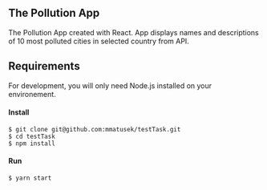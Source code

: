 ## The Pollution App

The Pollution App created with React. App displays names and descriptions of 10 most polluted cities in selected country from API.

## Requirements

For development, you will only need Node.js installed on your environement.

#### Install

    $ git clone git@github.com:mmatusek/testTask.git
    $ cd testTask
    $ npm install

#### Run

    $ yarn start
